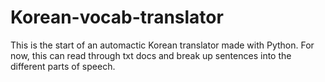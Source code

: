 # Korean-vocab-translator

This is the start of an automactic Korean translator made with Python. For now, this can read through txt docs and break up sentences into the different parts of speech.
